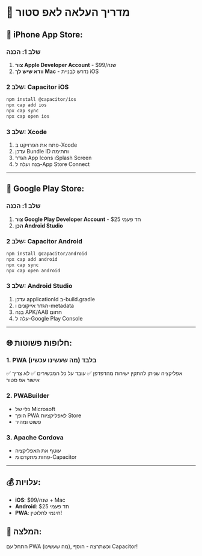 # 📱 מדריך העלאה לאפ סטור

## 🍎 **iPhone App Store:**

### שלב 1: הכנה
1. **צור Apple Developer Account** - $99/שנה
2. **וודא שיש לך Mac** - נדרש לבניית iOS

### שלב 2: Capacitor iOS
```bash
npm install @capacitor/ios
npx cap add ios
npx cap sync
npx cap open ios
```

### שלב 3: Xcode
1. פתח את הפרויקט ב-Xcode
2. עדכן Bundle ID וחתימה
3. הגדר App Icons וSplash Screen
4. בנה ועלה ל-App Store Connect

---

## 🤖 **Google Play Store:**

### שלב 1: הכנה  
1. **צור Google Play Developer Account** - $25 חד פעמי
2. **הכן Android Studio**

### שלב 2: Capacitor Android
```bash
npm install @capacitor/android
npx cap add android  
npx cap sync
npx cap open android
```

### שלב 3: Android Studio
1. עדכן applicationId ב-build.gradle
2. הגדר אייקונים ו-metadata
3. בנה APK/AAB חתום
4. עלה ל-Google Play Console

---

## 🌐 **חלופות פשוטות:**

### 1. **PWA בלבד** (מה שעשינו עכשיו)
✅ אפליקציה שניתן להתקין ישירות מהדפדפן
✅ עובד על כל המכשירים
✅ לא צריך אישור אפ סטור

### 2. **PWABuilder** 
- כלי של Microsoft
- הופך PWA לאפליקציות Store
- פשוט ומהיר

### 3. **Apache Cordova**
- עוטף את האפליקציה
- פחות מתקדם מ-Capacitor

---

## 💰 **עלויות:**
- **iOS**: $99/שנה + Mac
- **Android**: $25 חד פעמי  
- **PWA**: חינמי לחלוטין!

## 🚀 **המלצה:**
התחל עם PWA (מה שעשינו), וכשתרצה - הוסף Capacitor! 